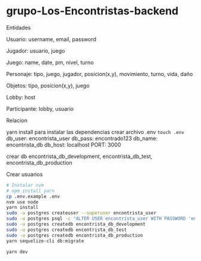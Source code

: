 # grupo-Los-Encontristas-backend

Entidades

Usuario: username, email, password

Jugador: usuario, juego

Juego: name, date, pm, nivel, turno

Personaje: tipo, juego, jugador, posicion(x,y), movimiento, turno, vida, daño

Objetos: tipo, posicion(x,y), juego

Lobby: host

Participante: lobby, usuario

Relacion


yarn install para instalar las dependencias
crear archivo .env
``touch .env``
db_user: encontrista_user
db_pass: encontrado123
db_name: encontrista_db
db_host: localhost
PORT: 3000

crear db encontrista_db_development, encontrista_db_test, encontrista_db_production

Crear usuarios


```bash
# Instalar nvm
# npm install yarn
cp .env.example .env
nvm use node
yarn install
sudo -u postgres createuser --superuser encontrista_user
sudo -u postgres psql -c "ALTER USER encontrista_user WITH PASSWORD 'encontrado123'"
sudo -u postgres createdb encontrista_db_development
sudo -u postgres createdb encontrista_db_test
sudo -u postgres createdb encontrista_db_production
yarn sequelize-cli db:migrate

yarn dev
```
